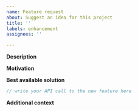 ```yaml
---
name: Feature request
about: Suggest an idea for this project
title: ''
labels: enhancement
assignees: ''

---
```


<!--
Thank you for filing a feature request! Please provide a short summary of the new
you need along with any information that might be required to understand the request.

If you feel like any of the provided sections are not needed or should be extended, 
feel free to adapt this form.
-->
**Description**
<!-- Briefly describe the (new) feature, you would like to see implemented in this crate/ library. -->

**Motivation**
<!-- Why should this feature be implemented? Which new opportunities does it yield? Which (research) areas/ fields would be benefit from this feature? -->

**Best available solution**
<!-- 
A clear and concise description of how you expect this feature to be provided in the best possible case. 
Think about how you want to use the new feature in your code, i.e. the API. Probably provide an example:
-->
```rust
// write your API call to the new feature here
```

**Additional context**
<!-- Add any other context or screenshots about the feature request here. -->
